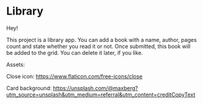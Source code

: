 # Library

Hey! 

This project is a library app. 
You can add a book with a name, author, pages count 
and state whether you read it or not. 
Once submitted, this book will be added to the grid. 
You can delete it later, if you like. 

Assets: 

Close icon: https://www.flaticon.com/free-icons/close

Card background: https://unsplash.com/@maxberg?utm_source=unsplash&utm_medium=referral&utm_content=creditCopyText 
  